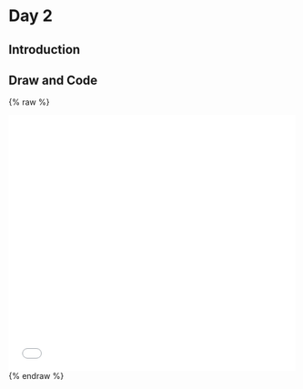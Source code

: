 # Day 2
## Introduction 




## Draw and Code




{% raw %}
<iframe src="content/day01/02/embed.html" width="100%" height="450" frameborder="no"></iframe>
{% endraw %}

